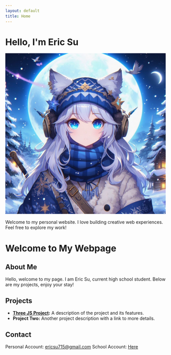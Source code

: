 ```yaml
---
layout: default
title: Home
---
```

<div class="banner">
  <h1>Hello, I'm Eric Su</h1>
  <!-- <p>Web Developer | Designer | Creator</p> -->
</div>

<div class="profile">
  <a href="images/profile.png" target="_blank">
    <img src="images/profile.png" alt="John Doe" class="profile-image">
  </a>
</div>

<div class="info">
  <p>Welcome to my personal website. I love building creative web experiences. Feel free to explore my work!</p>
</div>

# Welcome to My Webpage

## About Me
Hello, welcome to my page. I am Eric Su, current high school student. Below are my projects, enjoy your stay!

## Projects
- **[Three JS Project](https://winter777ex.github.io/website/threeJS.html):** A description of the project and its features.
- **Project Two:** Another project description with a link to more details.

## Contact
Personal Account: [ericsu715@gmail.com](mailto:ericsu715@gmail.com)
School Account: [Here](mailto:s12430@kcis.com.tw)
